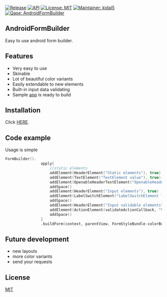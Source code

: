 <!-- 
[![Build Status](https://travis-ci.org/Qase/KotlinLogger.svg?branch=master)](https://travis-ci.org/Qase/KotlinLogger)
-->

[![Release](https://jitpack.io/v/Qase/AndroidFormBuilder.svg)](https://jitpack.io/#Qase/AndroidFormBuilder)
[![API](https://img.shields.io/badge/API-21%2B-brightgreen.svg?style=flat)](https://android-arsenal.com/api?level=21)
[![License: MIT](https://img.shields.io/badge/License-MIT-yellow.svg)](https://opensource.org/licenses/MIT)
[![Maintainer: kidal5](https://img.shields.io/badge/Maintainer-balakz-blue.svg)](mailto:balakz@quanti.cz)
[![Qase: AndroidFormBuilder](https://img.shields.io/badge/Qase-AndroidFormBuilder-ff69b4.svg)](https://github.com/Qase/AndroidFormBuilder)


## AndroidFormBuilder

Easy to use android form builder. 

## Features
* Very easy to use
* Skinable
* Lot of beautiful color variants
* Easily extendable to new elements
* Built-in input data validating
* Sample [app](github/red.png) is ready to build

## Installation

Click [HERE](https://jitpack.io/#Qase/AndroidFormBuilder).

## Code example

Usage is simple

```kotlin
FormBuilder().
                apply{
                    //static elements
                    addElement(HeaderElement("Static elements"), true)
                    addElement(TextElement("TextElement value"), true)
                    addElement(OpenableHeaderTextElement("OpenableHeaderTextElement label", longerStringValues))
                    addSpace()
                    addElement(HeaderElement("Input elements"), true)
                    addElement(LabelSwitchElement("LabelSwitchElement label", true, showToastCheckboxCallback), true)
                    addSpace()
                    addElement(HeaderElement("Input validable elements"), true)
                    addElement(ActionElement(validateActionCallback, "Validate all elements"))
                    addSpace()
                }
                .buildForm(context, parentView, FormStyleBundle.colorBundleTwo())

```

## Future development
* new layouts
* more color variants
* send your requests

## License
[MIT](https://github.com/nishanths/license/blob/master/LICENSE)
